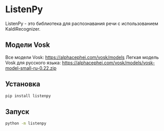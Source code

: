 # ListenPy

ListenPy - это библиотека для распознавания речи с использованием KaldiRecognizer.

## Модели Vosk

Все модели Vosk: <https://alphacephei.com/vosk/models>
Легкая модель Vosk для русского языка: <https://alphacephei.com/vosk/models/vosk-model-small-ru-0.22.zip>

## Установка

```bash
pip install listenpy
```

## Запуск

```bash
python -m listenpy
```
